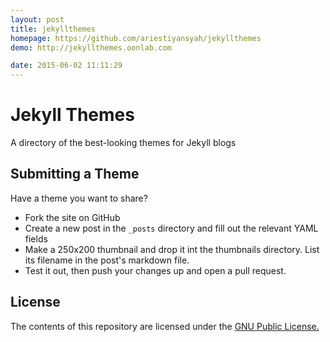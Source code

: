 ```yaml
---
layout: post
title: jekyllthemes
homepage: https://github.com/ariestiyansyah/jekyllthemes
demo: http://jekyllthemes.oonlab.com

date: 2015-06-02 11:11:29
---
```

Jekyll Themes
=============

A directory of the best-looking themes for Jekyll blogs


Submitting a Theme
------------------

Have a theme you want to share?

* Fork the site on GitHub
* Create a new post in the `_posts` directory and fill out the relevant YAML fields
* Make a 250x200 thumbnail and drop it int the thumbnails directory. List its filename in the post's markdown file.
* Test it out, then push your changes up and open a pull request.


License
-------

The contents of this repository are licensed under the [GNU Public License.](http://www.gnu.org/licenses/gpl-3.0.html)

